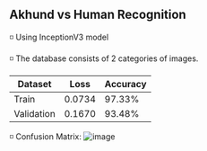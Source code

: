 ## Akhund vs Human Recognition

◽ Using InceptionV3 model

◽ The database consists of 2 categories of images.


| Dataset       | Loss        | Accuracy |
| -------       | ---         | ---      |
| Train         |    0.0734   | 97.33%   | 
| Validation    |    0.1670   | 93.48%   | 


◽ Confusion Matrix:
![image](https://github.com/SajedehGharabadian/Deep_Learning_Pylearn7/assets/76538787/fe383589-f6ae-41d2-a799-7a457d58acb1)
